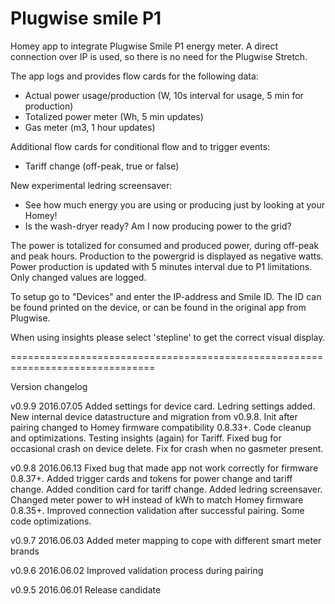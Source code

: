 # Plugwise smile P1

Homey app to integrate Plugwise Smile P1 energy meter. A direct connection over
IP is used, so there is no need for the Plugwise Stretch.

The app logs and provides flow cards for the following data:
* Actual power usage/production (W, 10s interval for usage, 5 min for production)
* Totalized power meter (Wh, 5 min updates)
* Gas meter (m3, 1 hour updates)

Additional flow cards for conditional flow and to trigger events:
* Tariff change (off-peak, true or false)

New experimental ledring screensaver:
* See how much energy you are using or producing just by looking at your Homey!
* Is the wash-dryer ready? Am I now producing power to the grid?

The power is totalized for consumed and produced power, during off-peak and
peak hours. Production to the powergrid is displayed as negative watts.
Power production is updated with 5 minutes interval due to P1 limitations.
Only changed values are logged.

To setup go to "Devices" and enter the IP-address and Smile ID. The ID can be
found printed on the device, or can be found in the original app from Plugwise.

When using insights please select 'stepline' to get the correct visual display.

===============================================================================

Version changelog

v0.9.9 2016.07.05 Added settings for device card. Ledring settings added. New
internal device datastructure and migration from v0.9.8. Init after pairing
changed to Homey firmware compatibility 0.8.33+. Code cleanup and optimizations.
Testing insights (again) for Tariff. Fixed bug for occasional crash on device
delete. Fix for crash when no gasmeter present.

v0.9.8 2016.06.13
Fixed bug that made app not work correctly for firmware 0.8.37+. Added trigger
cards and tokens for power change and tariff change. Added condition card for
tariff change. Added ledring screensaver. Changed meter power to wH instead of
kWh to match Homey firmware 0.8.35+. Improved connection validation after
successful pairing. Some code optimizations.

v0.9.7 2016.06.03
Added meter mapping to cope with different smart meter brands

v0.9.6 2016.06.02
Improved validation process during pairing

v0.9.5 2016.06.01
Release candidate
